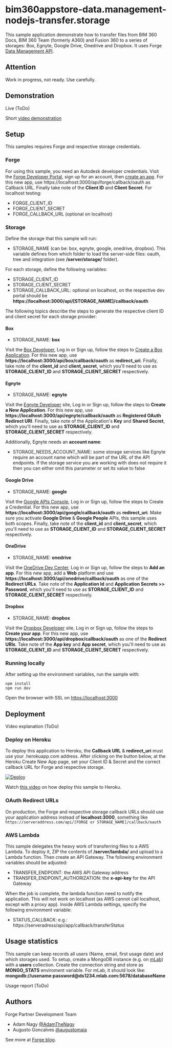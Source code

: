 # bim360appstore-data.management-nodejs-transfer.storage

This sample application demonstrate how to transfer files from BIM 360 Docs, BIM 360 Team (formerly A360) and Fusion 360 to a series of storages: Box, Egnyte, Google Drive, Onedrive and Dropbox. It uses Forge [Data Management API](https://developer.autodesk.com/en/docs/data/v2/overview/).

## Attention

Work in progress, not ready. Use carefully.

## Demonstration

Live (ToDo)

Short [video demonstration](https://twitter.com/augustomaia/status/882671822394753025)

## Setup

This samples requires Forge and respective storage credentials.

### Forge

For using this sample, you need an Autodesk developer credentials. Visit the [Forge Developer Portal](https://developer.autodesk.com), sign up for an account, then [create an app](https://developer.autodesk.com/myapps/create). For this new app, use https://<span></span>localhost:3000/api/forge/callback/oauth as Callback URL. Finally take note of the **Client ID** and **Client Secret**. For localhost testing:

- FORGE\_CLIENT\_ID
- FORGE\_CLIENT\_SECRET
- FORGE\_CALLBACK\_URL (optional on localhost)

### Storage

Define the storage that this sample will run:

- STORAGE\_NAME (can be: box, egnyte, google, onedrive, dropbox). This variable defines from which folder to load the server-side files: oauth, tree and integration (see **/server/storage/** folder). 

For each storage, define the following variables:

- STORAGE\_CLIENT\_ID
- STORAGE\_CLIENT\_SECRET
- STORAGE\_CALLBACK\_URL: optional on localhost, on the respective dev portal should be **https://<span></span>localhost:3000/api/[STORAGE_NAME]/callback/oauth**

The following topics describe the steps to generate the respective client ID and client secret for each storage provider:

#### Box

- STORAGE\_NAME: **box**

Visit the [Box Developer](https://developer.box.com), Log in or Sign up, follow the steps to [Create a Box Application](https://app.box.com/developers/services/edit/). For this new app, use **https://<span></span>localhost:3000/api/box/callback/oauth** as **redirect\_uri**. Finally, take note of the **client_id** and **client_secret**, which you'll need to use as **STORAGE\_CLIENT\_ID** and **STORAGE\_CLIENT\_SECRET** respectively.


#### Egnyte

- STORAGE\_NAME: **egnyte**

Visit the [Egnyte Developer](https://developers.egnyte.com) site, Log in or Sign up, follow the steps to **Create a New Application**. For this new app, use **https://<span></span>localhost:3000/api/egnyte/callback/oauth** as **Registered OAuth Redirect URI**. Finally, take note of the Application's **Key** and **Shared Secret**, which you'll need to use as **STORAGE\_CLIENT\_ID** and **STORAGE\_CLIENT\_SECRET** respectively.

Additionally, Egnyte needs an **account name**:

- STORAGE\_NEEDS\_ACCOUNT\_NAME: some storage services like Egnyte require an account name which will be part of the URL of the API endpoints. If the storage service you are working with does not require it then you can either omit this parameter or set its value to false


#### Google Drive

- STORAGE\_NAME: **google**

Visit the [Google APIs Console](https://console.developers.google.com), Log in or Sign up, follow the steps to Create a Credential. For this new app, use **https://<span></span>localhost:3000/api/google/callback/oauth** as **redirect\_uri**. Make sure you activate **Google Drive** & **Google People** APIs, this sample uses both scopes. Finally, take note of the **client_id** and **client_secret**, which you'll need to use as **STORAGE\_CLIENT\_ID** and **STORAGE\_CLIENT\_SECRET** respectively.

#### OneDrive

- STORAGE\_NAME: **onedrive**

Visit the [OneDrive Dev Center](https://dev.onedrive.com/app-registration.htm), Log in or Sign up, follow the steps to **Add an app**. For this new app, add a **Web** platform and use **https://<span></span>localhost:3000/api/onedrive/callback/oauth** as one of the **Redirect URLs**. Take note of the **Application Id** and **Application Secrets >> Password**, which you'll need to use as **STORAGE\_CLIENT\_ID** and **STORAGE\_CLIENT\_SECRET** respectively.

#### Dropbox

- STORAGE\_NAME: **dropbox**

Visit the [Dropbox Developer](https://www.dropbox.com/developers) site, Log in or Sign up, follow the steps to **Create your app**. For this new app, use **https://<span></span>localhost:3000/api/dropbox/callback/oauth** as one of the **Redirect URIs**. Take note of the **App key** and **App secret**, which you'll need to use as **STORAGE\_CLIENT\_ID** and **STORAGE\_CLIENT\_SECRET** respectively.

### Running locally

After setting up the environment variables, run the sample with:

```
npm install
npm run dev
```

Open the browser with SSL on [https://localhost:3000](https://localhost:3000)

## Deployment

Video explanation (ToDo)

### Deploy on Heroku

To deploy this application to Heroku, the <b>Callback URL</b> & <b>redirect_uri</b> must use your .herokuapp.com address. After clicking on the button below, at the Heroku Create New App page, set your Client ID & Secret and the correct callback URL for Forge and respective storage.

[![Deploy](https://www.herokucdn.com/deploy/button.svg)](https://heroku.com/deploy)

Watch [this video](https://www.youtube.com/watch?v=Oqa9O20Gj0c) on how deploy this sample to Heroku.

### OAuth Redirect URLs

On production, the Forge and respective storage callback URLs should use your application address instead of **localhost:3000**, something like `https://serveraddress.com/api/[FORGE or STORAGE_NAME]/callback/oauth`

### AWS Lambda

This sample delegates the heavy work of transferring files to a AWS Lambda. To deploy it, ZIP the contents of **/server/lambda/** and upload to a Lambda function. Then create an API Gateway. The following environment variables should be adjusted:

- TRANSFER\_ENDPOINT: the AWS API Gateway address
- TRANSFER\_ENDPOINT\_AUTHORIZATION: the **x-api-key** for the API Gateway

When the job is complete, the lambda function need to notify the application. This will not work on localhost (as AWS cannot call localhost, except with a proxy app). Inside AWS Lambda settings, specify the following environment variable:

- STATUS\_CALLBACK: e.g.: https://<span></span>serveradress/api/app/callback/transferStatus

## Usage statistics

This sample can keep records all users (Name, email, first usage date) and which storages used. To setup, create a MongoDB instance (e.g. on [mLab](https://mlab.com)) with a **users** collection. Create the connection string and store as **MONGO_STATS** enviroment variable. For mLab, it should look like: **mongodb://usename:password<span></span>@<span></span>ds1234.mlab.com:5678/databaseName**

Usage report (ToDo)

## Authors

Forge Partner Development Team

- Adam Nagy [@AdamTheNagy](https://twitter.com/AdamTheNagy)
- Augusto Goncalves [@augustomaia](https://twitter.com/augustomaia)

See more at [Forge blog](https://forge.autodesk.com/blog).

